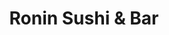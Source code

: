 ---
layout: place
title: "Ronin Sushi & Bar"
permalink: /florida/daytona-beach/ronin-sushi-bar.html
stateAbbr: FL
stateName: Florida
cityName: Daytona Beach
seo:
  name: "Ronin Sushi & Bar"
  type: Restaurant
  links: http://roninsushibar111.com/
description: "Looking for sushi in Daytona Beach, Florida? Check out Ronin Sushi & Bar for a delightful Japanese dining experience. Enjoy a variety of sushi and other dish..."
place_id: ChIJidBlLCba5ogR278sGTt28Aw
photos:
  - name: >-
      places/ChIJidBlLCba5ogR278sGTt28Aw/photos/AeeoHcIUcuEkGIAQAnH8Y5GI7iWlmJBxhHi7nq5MVWJtzsmIcxUoJXRT-Dv4g0BQ4oykBypACAHrlZY-az_Msslnu0O0KBKt_bZwaiBSnI2uK3J4fJxtDDQu9pWc1e6FW_2LBNbNdnQSunLZkiTYt31Pmd3DiISL_JbQ3fFbRaxZk8I8VsxZNNXqVeUp3wjmCvskk_M84V16PLJsfUukSZshgjT1NYr8P-pSChyJM65fgKTRp43NihBeuasZq7kEoXJHlS2G3UDbKwh2sbtsdy672FYLOeC06_TzMZhFAx2P9JCRCaCdHS_OrvRenhKolz70g2MHbV40mP4QiRQTvaK7JWAb1vjKwCUsQglSa-0eeUiSTNJKJpaVoSUzMTMcgmro8dFvspT4Z95kji-Ra5rq2b29UqyTFxdAY9831-Zi6BE
    widthPx: 4032
    heightPx: 1816
    authorAttributions:
      - displayName: Scott Coker
        uri: https://maps.google.com/maps/contrib/106173455766642858750
        photoUri: >-
          https://lh3.googleusercontent.com/a-/ALV-UjVXA71HpcZq-2DL5oXLCUyVno9tm9jXdq_9R9N0Szo07V2ReZSssg=s100-p-k-no-mo
    flagContentUri: >-
      https://www.google.com/local/imagery/report/?cb_client=maps_api_places.places_api&image_key=!1e10!2sCIHM0ogKEICAgID2i5G5XA&hl=en-US
    googleMapsUri: >-
      https://www.google.com/maps/place//data=!3m4!1e2!3m2!1sCIHM0ogKEICAgID2i5G5XA!2e10!4m2!3m1!1s0x88e6da262c65d089:0xcf0763b192cbfdb
  - name: >-
      places/ChIJidBlLCba5ogR278sGTt28Aw/photos/AeeoHcJh5dukVAK6mBNWbK3Rmzc3M09S4d3Iv1heNG7jY080o6hia1_Rrin4H4R-fm0UVDz6UgrFKJHDaabySa8_PPMj2gInxAvIt6sXmFl5NGrGuFJ_3QX8MXdqFMBBtlL-E-yaer7Tt-niAdnvAv5oAnuYhtG9Xy_R9srZeqVkbB7vR-Jb4T1Zu194AD1ymXXCF_BWbFYYeG6p4AXTPV8f6kmte6HCCiJvghPGlvt4-I8qq7HGnL9-W-cTUsk98NkpoorPzwZwn0_6H23LMl98wqYEN-8chY4i84H3Wv8F5F641g
    widthPx: 1024
    heightPx: 683
    authorAttributions:
      - displayName: Ronin Sushi & Bar
        uri: https://maps.google.com/maps/contrib/106955054932016347118
        photoUri: >-
          https://lh3.googleusercontent.com/a-/ALV-UjW7tKBdQxN55lF4mWpxd06w4ZuC6q-xaiGPwcu8QFXoGSDTmxE=s100-p-k-no-mo
    flagContentUri: >-
      https://www.google.com/local/imagery/report/?cb_client=maps_api_places.places_api&image_key=!1e10!2sAF1QipMqRYNxplLDfWe7fJnFwDktX1MAC-wUa534vbgz&hl=en-US
    googleMapsUri: >-
      https://www.google.com/maps/place//data=!3m4!1e2!3m2!1sAF1QipMqRYNxplLDfWe7fJnFwDktX1MAC-wUa534vbgz!2e10!4m2!3m1!1s0x88e6da262c65d089:0xcf0763b192cbfdb
  - name: >-
      places/ChIJidBlLCba5ogR278sGTt28Aw/photos/AeeoHcKYFFsM9L0d1LvyOPhxzdG0m3jXDc34h2Hrqi_lEC-y2P7goN-byJF4nMg7yQvmM7fZu2g7RbRYm-lbrGBljBZGW1kroU0yjeAUAv1wTYP77gxJTiQ0sUTlHGJjiflRBdlUnPFUp6LHTLdjsJalp4VOB6y8LbnvTFTIQK6B_zm20ELCEgqv9Ag2LXUZV1yHYAEgarhfQeBS_rR3tQKACC8O9EJKRHWTj60zG-jX9Xrdf34mEoYqqN_4v9UvunpEIxYy_cywWrkb42o1y-fQKz6fUA6PX6oxj2DQXqUFNSAPy9sfH8C5iIeYsZGAsUpOwrPDPuFd_EoAq7r28eFx3ZzrCVfg95VUB7tNDghXsKvbqdCVKL_iOPAWEYwGQnik8ppqFqpY4HX8l3b_HHU8U9BC88BHNN6601uYHSRNc4l8zQ
    widthPx: 3600
    heightPx: 4800
    authorAttributions:
      - displayName: Anna Belle (Anna)
        uri: https://maps.google.com/maps/contrib/112598231590071434431
        photoUri: >-
          https://lh3.googleusercontent.com/a-/ALV-UjWxchhTkQt2aroG0nypp9_8eFWD32OGKRRzq2MLaHkEMQUTTafwJA=s100-p-k-no-mo
    flagContentUri: >-
      https://www.google.com/local/imagery/report/?cb_client=maps_api_places.places_api&image_key=!1e10!2sCIHM0ogKEICAgICHl5PoWA&hl=en-US
    googleMapsUri: >-
      https://www.google.com/maps/place//data=!3m4!1e2!3m2!1sCIHM0ogKEICAgICHl5PoWA!2e10!4m2!3m1!1s0x88e6da262c65d089:0xcf0763b192cbfdb
  - name: >-
      places/ChIJidBlLCba5ogR278sGTt28Aw/photos/AeeoHcIKQavjf38jo2eBEi3icozQJGBnT6yHh1HQgoL1sbwODHj1_4yHR7wydGEw4Xjw5qAXHU8JMnB3sOg2Cfg18uc51wzT1BCuGKc7Etj2W0TnNfVRvgg_8kRH1nDLW_PNlZwNIzPb1th1KqDLNwByV7kuW3gRzrwqt4JHfRYQZoGSe0PP5jQAwOHoPYLeD-sEMlpEXn3UYOMTUwBqH9Jb9BVeSv3_HY59YISrl6jhTUpL8H4ZHf5jaqUN67eRIYmwSBxCn6Z9Y7riOOFtc_qvKPCp83RTd5fFMiAgs12f23AAEwHqYpaeImzJEgMc01zNqxC9ItQiQgTbJWDMFgmX2WGM-IC1wvoWf4UO64I15HY1Eo5W1K31YgQBy-NuRd6_YlU9n69tBwOAIzyod49U5byqcnBrqgdu5rUk8halXFUnmHsa
    widthPx: 3024
    heightPx: 4032
    authorAttributions:
      - displayName: Carlos Huerfano
        uri: https://maps.google.com/maps/contrib/115420627164639078359
        photoUri: >-
          https://lh3.googleusercontent.com/a-/ALV-UjVUyn1WvX3rI-qyYNAigvFztrQYYN8IO7MvflhIErWNH4sfO9Erhg=s100-p-k-no-mo
    flagContentUri: >-
      https://www.google.com/local/imagery/report/?cb_client=maps_api_places.places_api&image_key=!1e10!2sCIHM0ogKEICAgICzjc6MmgE&hl=en-US
    googleMapsUri: >-
      https://www.google.com/maps/place//data=!3m4!1e2!3m2!1sCIHM0ogKEICAgICzjc6MmgE!2e10!4m2!3m1!1s0x88e6da262c65d089:0xcf0763b192cbfdb
  - name: >-
      places/ChIJidBlLCba5ogR278sGTt28Aw/photos/AeeoHcJipLroOvXywj_Vo5vFAa16COp6lHqYWkZpF_jp0W5FKjW2UaIF9ddiY7E-1knJB5Y4GtGfFd4kpiiKqH4m7A6N0SJxoUfVqUrc9Ku-vriawsAvChTWFsxuxPqgZr_Tu6azJ6jiIwvKRsvdHcAHB_q_3jvfqBzCASlK5Ks0F9dP-hO19iecm1YbBD5KrKrDpS3mMne5So5AuPAivqWdnGXxbZ1vmkbtFYWk19h5gukFxrr1QlOGWFd3yaGjahn7fe6tQglm2RM-e99xeeuWcAq9o2YjeGSWCOIf_h-CxwLRO4w076VP4CSeigPe-O3uTPsID2364Xkl0sd0afN3ShXS2gP1kx4ynGDJvubI9PA8t6GZ2r0e03yDtuHT_WW4-aDooc_wHqNgmdrdvvMPtN0hjEDubC5YD9kpulvq-iYWHKC4
    widthPx: 3024
    heightPx: 4032
    authorAttributions:
      - displayName: Debi LaStarza
        uri: https://maps.google.com/maps/contrib/117622952215069767594
        photoUri: >-
          https://lh3.googleusercontent.com/a/ACg8ocIpgOw3MVU-J7wBQr3aQCws59B0sqIMTY1nPviHfOYriWGQOavL=s100-p-k-no-mo
    flagContentUri: >-
      https://www.google.com/local/imagery/report/?cb_client=maps_api_places.places_api&image_key=!1e10!2sCIHM0ogKEICAgICT1-iapwE&hl=en-US
    googleMapsUri: >-
      https://www.google.com/maps/place//data=!3m4!1e2!3m2!1sCIHM0ogKEICAgICT1-iapwE!2e10!4m2!3m1!1s0x88e6da262c65d089:0xcf0763b192cbfdb
  - name: >-
      places/ChIJidBlLCba5ogR278sGTt28Aw/photos/AeeoHcINxSeivWsld6SZlAZggLxpe0PBSKCfEunkP8eOqhQTG1ydQAV1oXKcaN-Ln5kcUYlrF2_HR-YNoiPLlOFy-Vpk8gm87wMQvKZJy3v5FjobdLyKgU8aoqWUD984LDog7QAtujsWcdqCmPDnd-qqsoQjSnsLffRAJMY8tHUVAh32t1oscyr-Zmeo3XenZ7g3u3Uf_UNChPcqlQFmWhbX43jAHj4Xd23SSf81QprNRLq0ccrOR91gLptrpIJVoqXhXpq6xzrmOzdbjkvDW8v-PBElWTUwOd__hdrsSLLk4CN-wukru7TLAy8GbDubPpkG_ohJ2RkaC8xQCkG3jjBOQsDBC-qgnPpJXklO7ZOFtogeBPOnQsW-zZezBzDwasa-f_WYzK5KoSICSzQ9hwWbdi_zctftKfd82yjfmcCbL9MgK9AG
    widthPx: 4032
    heightPx: 3024
    authorAttributions:
      - displayName: Liz Phạm
        uri: https://maps.google.com/maps/contrib/110335654802568368253
        photoUri: >-
          https://lh3.googleusercontent.com/a-/ALV-UjU1eSglvu_0VASnleatk5EnvDlcYkixoUhrudL8bdCB-H7NP1N7iw=s100-p-k-no-mo
    flagContentUri: >-
      https://www.google.com/local/imagery/report/?cb_client=maps_api_places.places_api&image_key=!1e10!2sCIHM0ogKEICAgICpveq80wE&hl=en-US
    googleMapsUri: >-
      https://www.google.com/maps/place//data=!3m4!1e2!3m2!1sCIHM0ogKEICAgICpveq80wE!2e10!4m2!3m1!1s0x88e6da262c65d089:0xcf0763b192cbfdb
  - name: >-
      places/ChIJidBlLCba5ogR278sGTt28Aw/photos/AeeoHcK3NXTi3RQ6snxpPSUbRat9SpHaUQZlhPMIsYRdFKmL_63LR3mAW4OvRVwglNAgXx8H8XNnG6Tyu4sACwfKMLPTBYUClr0lqiY7BVailMtcFVTSfn5hnzjIz-qCxy2ijprIQA4UqLB6Jzh0wQR7yczqhIKeb6hW5htoIl5TegUz4d2tjeDaqjCynsjhAdOAYKsVdKWjS_itu9bO7b8myebzZtf0L4UsXIvDlUIRnoPSnGR9HwE_T97LdEe_SF8W7TzkXJO4MYnoq2Y3guv_1HJGyahEP7vrc_ZKAJlNHfwMFVf6DiG3Ui-pFW1Z8zlTa_MdLAsUVMCnRpZ4Vufjl5S6p2zKPKW7z0R5O79X9kSwe_tkNDHfH83zb9Z4dalT7RMEZmfY6KR9n_WGsLJHR0LE1GFn9mxdst9aMdnzKrQP3GC4
    widthPx: 3024
    heightPx: 4032
    authorAttributions:
      - displayName: Adam Ellis (Prince LS)
        uri: https://maps.google.com/maps/contrib/105625431632436100973
        photoUri: >-
          https://lh3.googleusercontent.com/a-/ALV-UjWwEZ8guThQVhOjHJzcRs7JBQjQcsgEGXQiZm9qS1iTV4ymoRBpHg=s100-p-k-no-mo
    flagContentUri: >-
      https://www.google.com/local/imagery/report/?cb_client=maps_api_places.places_api&image_key=!1e10!2sCIHM0ogKEICAgIDL36Cd3QE&hl=en-US
    googleMapsUri: >-
      https://www.google.com/maps/place//data=!3m4!1e2!3m2!1sCIHM0ogKEICAgIDL36Cd3QE!2e10!4m2!3m1!1s0x88e6da262c65d089:0xcf0763b192cbfdb
  - name: >-
      places/ChIJidBlLCba5ogR278sGTt28Aw/photos/AeeoHcJI5B0MSu9-p2rqNEdULe9VzLEffzMWRpXlYh--DK5szlyYxF7864r5tvT2x04cZqLPO-QTP7rOgGLDjlssgX8_h_ZKOrEM3h64SGvq8q7NbIRLFMe0K_8JBPv_vmeyjFoyDGHRtPryleTWoKl-LqyQvyHn954YeM_au40HaRfgHlJv5U7aX7hIMKhm98vQHnwcR5_vyD2Z7iTaah9nIJZRHeDiMjhX6Lzk48dgiZ9TqPm47fi3tipEh9t9dUXf4ojri1GI6VmqHE6qN5zSJrvaIpicxVmufnel9Se4jEY3DkfOtU1m_3E1kePQ-ftBC5U6j4x8I_AGMNFcskOg5wy-ll5cCfuornsP2GaFzayONcDYUofbxhat17e40WGmdmdJVp3kxmArbNhUxaBIlc5K2E6OFwOq_GOwkC_wx53QgU0I
    widthPx: 3024
    heightPx: 4032
    authorAttributions:
      - displayName: Liz Phạm
        uri: https://maps.google.com/maps/contrib/110335654802568368253
        photoUri: >-
          https://lh3.googleusercontent.com/a-/ALV-UjU1eSglvu_0VASnleatk5EnvDlcYkixoUhrudL8bdCB-H7NP1N7iw=s100-p-k-no-mo
    flagContentUri: >-
      https://www.google.com/local/imagery/report/?cb_client=maps_api_places.places_api&image_key=!1e10!2sCIHM0ogKEICAgICpveq8ywE&hl=en-US
    googleMapsUri: >-
      https://www.google.com/maps/place//data=!3m4!1e2!3m2!1sCIHM0ogKEICAgICpveq8ywE!2e10!4m2!3m1!1s0x88e6da262c65d089:0xcf0763b192cbfdb
  - name: >-
      places/ChIJidBlLCba5ogR278sGTt28Aw/photos/AeeoHcLgSmtW35Gvn_SzFRYRUA_8vJYY50U0X64Vie_08esgLM9lTJIWQu3tbPVN1zQMWLLs8ElRZ1wC2ee3rk09LYWAUrufDx45O6TSffjbLkmG16_qSVfUL3OKwO4pZg9iYrkzdxYlwMabtqapHSZGBOpp2Jev16gubiql-4ZPXD1OJOtdtqHowjt24_rtwtZ5VCepJBePKhba0XXb_8sScjJbvRO6gMO0FMT62DhzwNJHxmLHv0HIdOM5asjOvvLnNcZvZ-VFlSrlrrCzr9JitwLnG8wfdtA6Eu-BZivPqWSYmw00xz8d4l0MTcPRu-ngFgnw7wd_MTtxgOSJhHkgRd-emTDXklDuqpmkIiF5UH0WS0c3s7wXZccobXOsD-lnBHR-o9muh3UJ0gQcwDZ3_-F4lOH4kDhEYyKS3bArHUWxmw
    widthPx: 3024
    heightPx: 3024
    authorAttributions:
      - displayName: Tiffany F
        uri: https://maps.google.com/maps/contrib/115976737421676491579
        photoUri: >-
          https://lh3.googleusercontent.com/a-/ALV-UjUnBsd0UDibq9EwEMIXjphu0xUc52_5rNawO2ekOrTTsu7HDY__aA=s100-p-k-no-mo
    flagContentUri: >-
      https://www.google.com/local/imagery/report/?cb_client=maps_api_places.places_api&image_key=!1e10!2sCIHM0ogKEICAgIDCy9XDYQ&hl=en-US
    googleMapsUri: >-
      https://www.google.com/maps/place//data=!3m4!1e2!3m2!1sCIHM0ogKEICAgIDCy9XDYQ!2e10!4m2!3m1!1s0x88e6da262c65d089:0xcf0763b192cbfdb
  - name: >-
      places/ChIJidBlLCba5ogR278sGTt28Aw/photos/AeeoHcLNqUplF2_T8nZJw112hqaFdSYoGcL5lpBYc2CIkY4qRmzN4W-bT32V6vPKSz0abjkI87bKs9CQfLxxLyehR3Eue9GFyVdEA_xdkTtf0WxYXFb3PgkWYbgMq2DKs76dPArifN38_lDQ1nEbAqDTM91Oj001S7MM2pp8MNQFHoGaR9479k1G1mAkIV1GAvEskRD7UJ82UkpcVAW_aZ8KVv7Zgx2nAdxKPmukdRZp3mjQA8JZyBnRXzaw79T1ZDFPCV9sR_nor0TAEvZ2IWD00KfJ4V7Xdxkd4zrtLLarkFYvYpng91TOWgP5AmN8MaCcwN0Zh11XcO_0CbSgaclPo46SF-aNVZ4RxEvWpdwp3VhiBjC9Uo02Lp7oouQEs5bb9wuL7KKa2Xyyv3FT6FY-6NPWUhvTZNlTvqq_Br1GmjmEpw
    widthPx: 3024
    heightPx: 4032
    authorAttributions:
      - displayName: Carol Smith
        uri: https://maps.google.com/maps/contrib/112351875949977662846
        photoUri: >-
          https://lh3.googleusercontent.com/a-/ALV-UjVkGpB-CqlmiYO7bHfm1ugjQPr_nTJ9yTQKwVQfGbmjkGf9NjWMhw=s100-p-k-no-mo
    flagContentUri: >-
      https://www.google.com/local/imagery/report/?cb_client=maps_api_places.places_api&image_key=!1e10!2sCIHM0ogKEICAgICz86rAdg&hl=en-US
    googleMapsUri: >-
      https://www.google.com/maps/place//data=!3m4!1e2!3m2!1sCIHM0ogKEICAgICz86rAdg!2e10!4m2!3m1!1s0x88e6da262c65d089:0xcf0763b192cbfdb
address: 111 W International Speedway Blvd, Daytona Beach, FL 32114, USA
street: 111 W International Speedway Blvd
city: Daytona Beach
state: FL
zip: '32114'
country: USA
neighborhood: South Beach Street Historic District
latitude: '29.211862'
longitude: '-81.019830'
accessibility_options:
  wheelchairAccessibleParking: true
  wheelchairAccessibleEntrance: true
  wheelchairAccessibleRestroom: true
  wheelchairAccessibleSeating: true
business_status: OPERATIONAL
name: Ronin Sushi & Bar
google_maps_links:
  directionsUri: >-
    https://www.google.com/maps/dir//''/data=!4m7!4m6!1m1!4e2!1m2!1m1!1s0x88e6da262c65d089:0xcf0763b192cbfdb!3e0
  placeUri: https://maps.google.com/?cid=932375119063203803
  writeAReviewUri: >-
    https://www.google.com/maps/place//data=!4m3!3m2!1s0x88e6da262c65d089:0xcf0763b192cbfdb!12e1
  reviewsUri: >-
    https://www.google.com/maps/place//data=!4m4!3m3!1s0x88e6da262c65d089:0xcf0763b192cbfdb!9m1!1b1
  photosUri: >-
    https://www.google.com/maps/place//data=!4m3!3m2!1s0x88e6da262c65d089:0xcf0763b192cbfdb!10e5
primary_type: Japanese Restaurant
opening_hours:
  regular: null
  current: null
secondary_opening_hours:
  regular:
    weekdayDescriptions: null
    type: null
  current:
    weekdayDescriptions: null
    type: null
phone: (386) 252-6320
price_level: PRICE_LEVEL_MODERATE
price_range: null
rating: '4.5'
rating_count: 959
website: http://roninsushibar111.com/
reviews: null
parking_options: null
payment_options: null
allow_dogs: null
curbside_pickup: null
delivery: null
dine_in: null
good_for_children: null
good_for_groups: null
good_for_sports: null
live_music: null
menu_for_children: null
outdoor_seating: null
reservable: null
restroom: null
serves_beer: null
serves_breakfast: null
serves_brunch: null
serves_cocktails: null
serves_coffee: null
serves_dinner: null
serves_dessert: null
serves_lunch: null
serves_vegetarian_food: null
serves_wine: null
takeout: null
summary: null

---